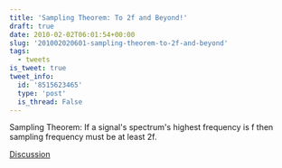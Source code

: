 ```yaml
---
title: 'Sampling Theorem: To 2f and Beyond!'
draft: true
date: 2010-02-02T06:01:54+00:00
slug: '201002020601-sampling-theorem-to-2f-and-beyond'
tags:
  - tweets
is_tweet: true
tweet_info:
  id: '8515623465'
  type: 'post'
  is_thread: False
---
```




Sampling Theorem: If a signal's spectrum's highest frequency is f then sampling frequency must be at least 2f.

[Discussion](https://x.com/sytelus/status/8515623465)
